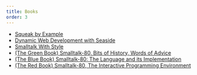 ```yaml
---
title: Books
order: 3
---
```

- <a target="_blank" href="http://squeakbyexample.org/">Squeak by Example</a>
- <a target="_blank" href="http://book.seaside.st/">Dynamic Web Development with Seaside</a>
- <a target="_blank" href="http://sdmeta.gforge.inria.fr/FreeBooks/WithStyle/SmalltalkWithStyle.pdf">Smalltalk With Style</a>
- <a target="_blank" href="http://sdmeta.gforge.inria.fr/FreeBooks/BitsOfHistory/">(The Green Book) Smalltalk-80, Bits of History, Words of Advice</a>
- <a target="_blank" href="http://sdmeta.gforge.inria.fr/FreeBooks/BlueBook/">(The Blue Book) Smalltalk-80: The Language and its Implementation</a>
- <a target="_blank" href="http://sdmeta.gforge.inria.fr/FreeBooks/TheInteractiveProgrammingEnv/TheInteractiveProgrammingEnv.pdf">(The Red Book) Smalltalk-80, The Interactive Programming Environment</a>